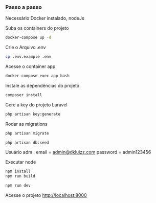 
### Passo a passo
Necessário Docker instalado, nodeJs

Suba os containers do projeto
```sh
docker-compose up -d
```
Crie o Arquivo .env
```sh
cp .env.example .env
```
Acesse o container app
```sh
docker-compose exec app bash
```
Instale as dependências do projeto
```sh
composer install
```
Gere a key do projeto Laravel
```sh
php artisan key:generate
```
Rodar as migrations
```sh
php artisan migrate
```
```sh
php artisan db:seed
```
Usuário adm :
email = admin@dkluizz.com
password = admin123456

Executar node
```sh
npm install
npm run build
```
```sh
npm run dev
```

Acesse o projeto
[http://localhost:8000](http://localhost:8000)
